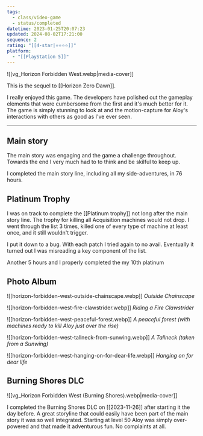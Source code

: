 ```yaml
---
tags:
  - class/video-game
  - status/completed
datetime: 2023-01-25T20:07:23
updated: 2024-08-02T17:21:00
sequence: 2
rating: "[[4-star|⭐️⭐️⭐️⭐️]]"
platform:
  - "[[PlayStation 5]]"
---
```

![[vg_Horizon Forbidden West.webp|media-cover]]

This is the sequel to [[Horizon Zero Dawn]].

I really enjoyed this game. The developers have polished out the gameplay elements that were cumbersome from the first and it's much better for it. The game is simply stunning to look at and the motion-capture for Aloy's interactions with others as good as I've ever seen.

---
## Main story
The main story was engaging and the game a challenge throughout. Towards the end I very much had to to think and be skilful to keep up. 

I completed the main story line, including all my side-adventures, in 76 hours.

## Platinum Trophy
I was on track to complete the [[Platinum trophy]] not long after the main story line. The trophy for killing all Acquisition machines would not drop. I went through the list 3 times, killed one of every type of machine at least once, and it still wouldn't trigger.

I put it down to a bug. With each patch I tried again to no avail. Eventually it turned out I was misreading a key component of the list. 

Another 5 hours and I properly completed the my 10th platinum

## Photo Album

![[horizon-forbidden-west-outside-chainscape.webp]]
*Outside Chainscape*

![[horizon-forbidden-west-fire-clawstrider.webp]]
*Riding a Fire Clawstrider*

![[horizon-forbidden-west-peaceful-forest.webp]]
*A peaceful forest (with machines ready to kill Aloy just over the rise)*

![[horizon-forbidden-west-tallneck-from-sunwing.webp]]
*A Tallneck (taken from a Sunwing)*

![[horizon-forbidden-west-hanging-on-for-dear-life.webp]]
*Hanging on for dear life*

## Burning Shores DLC
 ![[vg_Horizon Forbidden West (Burning Shores).webp|media-cover]]

I completed the Burning Shores DLC on [[2023-11-26]] after starting it the day before. A great storyline that could easily have been part of the main story it was so well integrated. Starting at level 50 Aloy was simply over-powered and that made it adventurous fun. No complaints at all.